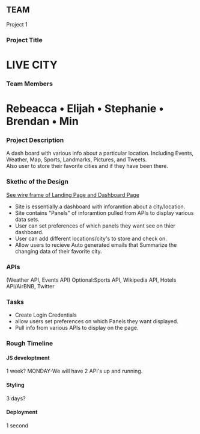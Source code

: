 ## TEAM 
Project 1

### Project Title
# LIVE CITY

### Team Members
# Rebeacca • Elijah • Stephanie • Brendan • Min

### Project Description
A dash board with various info about a particular location. Including Events, Weather, Map, Sports, Landmarks, Pictures, and Tweets.  
Also user to store their favorite cities and if they have been there. 

### Skethc of the Design
[See wire frame of Landing Page and Dashboard Page](https://drive.google.com/file/d/1-oBXfiJ9c2-8TDEMnMD0eGRKxSTQpHhM/view?usp=sharing)
* Site is essentially a dashboard with inforamtion about a city/location.
* Site contains "Panels" of inforamtion pulled from APIs to display various data sets. 
* User can set preferences of which panels they want see on thier dashboard. 
* User can add different locations/city's to store and check on. 
* Allow users to recieve Auto generated emails that Summarize the changing data of their favorite city. 

### APIs
(Weather API, Events API)  Optional:Sports API, Wikipedia API, Hotels API/AirBNB, Twitter

### Tasks
* Create Login Credentials
* allow users set preferences on which Panels they want displayed. 
* Pull info from various APIs to display on the page. 

### Rough Timeline

#### JS developtment
1 week?
MONDAY-We will have 2 API's up and running.


#### Styling
3 days?

#### Deployment
1 second
